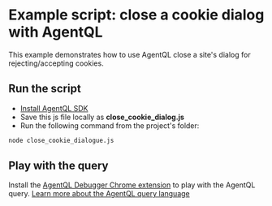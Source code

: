 # Example script: close a cookie dialog with AgentQL

This example demonstrates how to use AgentQL close a site's dialog for rejecting/accepting cookies.

## Run the script

- [Install AgentQL SDK](https://agentql-docs-opvm8e9cd-tiny-fish.vercel.app/javascript-sdk/installation)
- Save this js file locally as **close_cookie_dialog.js**
- Run the following command from the project's folder:

```bash
node close_cookie_dialogue.js
```

## Play with the query

Install the [AgentQL Debugger Chrome extension](https://docs.agentql.com/installation/chrome-extension-installation) to play with the AgentQL query. [Learn more about the AgentQL query language](https://docs.agentql.com/agentql-query/query-intro)
